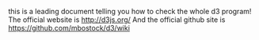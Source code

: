 this is a leading document telling you how to check the whole d3 program!
The official website is http://d3js.org/
And the official github site is https://github.com/mbostock/d3/wiki 